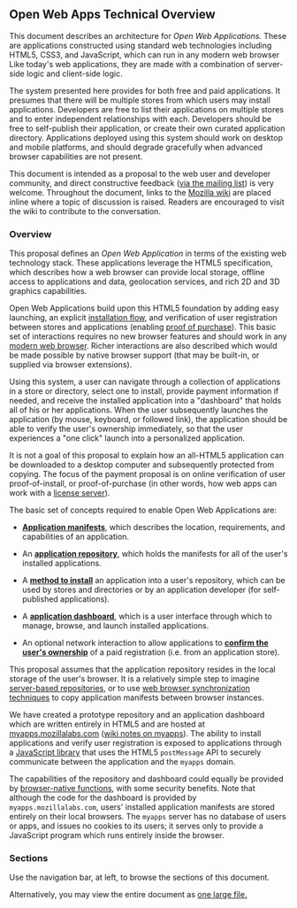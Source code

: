 ## Open Web Apps Technical Overview

This document describes an architecture for *Open Web Applications.*  These are applications constructed using standard web technologies including HTML5, CSS3, and JavaScript, which can run in any modern web browser  Like today's web applications, they are made with a combination of server-side logic and client-side logic.

The system presented here provides for both free and paid applications.  It presumes that there will be multiple stores from which users may install applications.  Developers are free to list their applications on multiple stores and to enter independent relationships with each.  Developers should be free to self-publish their application, or create their own curated application directory.  Applications deployed using this system should work on desktop and mobile platforms, and should degrade gracefully when advanced browser capabilities are not present.

This document is intended as a proposal to the web user and developer community, and direct constructive feedback ([via the mailing list](http://groups.google.com/group/mozilla-labs)) is very welcome.  Throughout the document, links to the [Mozilla wiki](http://wiki.mozilla.org/Labs/Apps/) are placed inline where a topic of discussion is raised.  Readers are encouraged to visit the wiki to contribute to the conversation.

### Overview

This proposal defines an *Open Web Application* in terms of the existing web technology stack.  These applications leverage the HTML5 specification, which describes how a web browser can provide local storage, offline access to applications and data, geolocation services, and rich 2D and 3D graphics capabilities.

Open Web Applications build upon this HTML5 foundation by adding easy launching, an explicit [installation flow](http://wiki.mozilla.org/Labs/Apps/Installation), and verification of user registration between stores and applications (enabling [proof of purchase](http://wiki.mozilla.org/Labs/Apps/Proof_Of_Purchase)).  This basic set of interactions requires no new browser features and should work in any [modern web browser](http://wiki.mozilla.org/Labs/Apps/Browser_Support).  Richer interactions are also described which would be made possible by native browser support (that may be built-in, or supplied via browser extensions).

Using this system, a user can navigate through a collection of applications in a store or directory, select one to install, provide payment information if needed, and receive the installed application into a "dashboard" that holds all of his or her applications.  When the user subsequently launches the application (by mouse, keyboard, or followed link), the application should be able to verify the user's ownership immediately, so that the user experiences a "one click" launch into a personalized application.

It is not a goal of this proposal to explain how an all-HTML5 application can be downloaded to a desktop computer and subsequently protected from copying.  The focus of the payment proposal is on online verification of user proof-of-install, or proof-of-purchase (in other words, how web apps can work with a <a href="http://en.wikipedia.org/wiki/Key_server_%28software_licensing%29">license server</a>). <!-- FIXME: "It is not a goal" is kind of confusing; it is not a goal of the project, or of this document to explain? -->

The basic set of concepts required to enable Open Web Applications are:

* [**Application manifests**](manifest.html), which describes the location, requirements, and capabilities of an application.

* An [**application repository**](app_repo.html), which holds the manifests for all of the user's installed applications.

* A [**method to install**](app_repo.html#install-api) an application into a user's repository, which can be used by stores and directories or by an application developer (for self-published applications).

* A [**application dashboard**](app_repo.html), which is a user interface through which to manage, browse, and launch installed applications.

* An optional network interaction to allow applications to [**confirm the user's ownership**](verification.html) of a paid registration (i.e. from an application store).

This proposal assumes that the application repository resides in the local storage of the user's browser.  It is a relatively simple step to imagine [server-based repositories](http://wiki.mozilla.org/Labs/Apps/Server_Repositories), or to use [web browser synchronization techniques](http://wiki.mozilla.org/Labs/Apps/Repository_Synchronization) to copy application manifests between browser instances.

We have created a prototype repository and an application dashboard which are written entirely in HTML5 and are hosted at [myapps.mozillalabs.com](http://myapps.mozillalabs.com) ([wiki notes on myapps](http://wiki.mozilla.org/Labs/Apps/MyApps)).  The ability to install applications and verify user registration is exposed to applications through a [JavaScript library](http://wiki.mozilla.org/Labs/Apps/JSChannel) that uses the HTML5 `postMessage` API to securely communicate between the application and the `myapps` domain.

The capabilities of the repository and dashboard could equally be provided by [browser-native functions](http://wiki.mozilla.org/Labs/Apps/Browser_Native_Repository), with some security benefits.  <!-- FIXME: should it be noted that we are committed to this hosted solution, and that browser-native would not *replace* the hosted solution, just augment it? --> Note that although the code for the dashboard is provided by `myapps.mozillalabs.com`, users' installed application manifests are stored entirely on their local browsers.  The `myapps` server has no database of users or apps, and issues no cookies to its users; it serves only to provide a JavaScript program which runs entirely inside the browser.

### Sections

Use the navigation bar, at left, to browse the sections of this document.

Alternatively, you may view the entire document as <a href="oneFile.html">one large file.</a>
